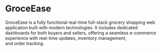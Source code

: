 # GroceEase
GroceEase is a fully functional real-time full-stack grocery shopping web application built with modern technologies. It includes dedicated dashboards for both buyers and sellers, offering a seamless e-commerce experience with real-time updates, inventory management, and order tracking.
